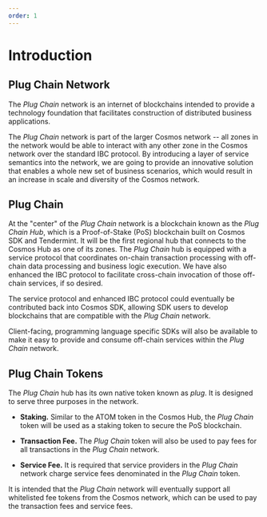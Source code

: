 ```yaml
---
order: 1
---
```


# Introduction

## Plug Chain Network

The *Plug Chain*  network is an internet of blockchains intended to provide a technology foundation that facilitates construction of distributed business applications.

The *Plug Chain*  network is part of the larger Cosmos network -- all zones in the network would be able to interact with any other zone in the Cosmos network over the standard IBC protocol.  By introducing a layer of service semantics into the network, we are going to provide an innovative solution that enables a whole new set of business scenarios, which would result in an increase in scale and diversity of the Cosmos network.

## Plug Chain 

At the "center" of the *Plug Chain*  network is a blockchain known as the *Plug Chain Hub*, which is a Proof-of-Stake (PoS) blockchain built on Cosmos SDK and Tendermint.  It will be the first regional hub that connects to the Cosmos Hub as one of its zones.  The *Plug Chain*  hub is equipped with a service protocol that coordinates on-chain transaction processing with off-chain data processing and business logic execution.  We have also enhanced the IBC protocol to facilitate cross-chain invocation of those off-chain services, if so desired.

The service protocol and enhanced IBC protocol could eventually be contributed back into Cosmos SDK, allowing SDK users to develop blockchains that are compatible with the *Plug Chain*  network.

Client-facing, programming language specific SDKs will also be available to make it easy to provide and consume off-chain services within the *Plug Chain*  network.

## Plug Chain Tokens

The *Plug Chain*  hub has its own native token known as *plug*.  It is designed to serve three purposes in the network.

* **Staking.**  Similar to the ATOM token in the Cosmos Hub, the *Plug Chain*  token will be used as a staking token to secure the PoS blockchain.

* **Transaction Fee.**  The *Plug Chain*  token will also be used to pay fees for all transactions in the *Plug Chain*  network.

* **Service Fee.**  It is required that service providers in the *Plug Chain*  network charge service fees denominated in the *Plug Chain*  token.

It is intended that the *Plug Chain*  network will eventually support all whitelisted fee tokens from the Cosmos network, which can be used to pay the transaction fees and service fees.
